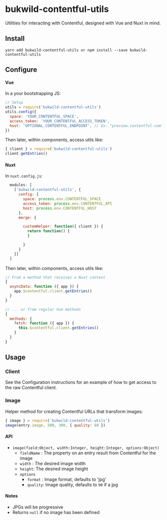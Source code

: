 # bukwild-contentful-utils

Utilities for interacting with Contentful, designed with Vue and Nuxt in mind.

## Install

`yarn add bukwild-contentful-utils or npm install --save bukwild-contentful-utils`

## Configure

#### Vue

In a your bootstrapping JS:

```js
// Setup
utils = require('bukwild-contentful-utils')
utils.config({
  space: 'YOUR_CONTENTFUL_SPACE',
  access_token: 'YOUR_CONTENTFUL_ACCESS_TOKEN',
  host: 'OPTIONAL_CONTENTFUL_ENDPOINT', // Ex: "preview.contentful.com"
})
```

Then later, within components, access utils like:

```js
{ client } = require('bukwild-contentful-utils')
client.getEntries()
```

#### Nuxt

In `nuxt.config.js`:

```js
  modules: [
    ['bukwild-contentful-utils', {
      config: {
        space: process.env.CONTENTFUL_SPACE
        access_token: process.env.CONTENTFUL_API
        host: process.env.CONTENTFUL_HOST
      },
      merge: {

        customHelper: function({ client }) {
          return function() {
          }

        }
      }
    }]
  ]
```

Then later, within components, access utils like:

```js
// From a method that receives a Nuxt context
{
  asyncData: function ({ app }) {
    app.$contentful.client.getEntries()
  }
}

// ... or from regular Vue methods
{
  methods: {
    fetch: function ({ app }) {
      this.$contentful.client.getEntries()
    }
  }
}
```

## Usage

### Client

See the Configuration instructions for an example of how to get access to the raw Contentful client.

### Image

Helper method for creating Contentful URLs that transform images:

```js
{ image } = require('bukwild-contentful-utils')
image(entry.image, 500, 300, { quality: 60 })
```

#### API

- `image(field:Object, width:Integer, height:Integer, options:Object)`
  - `fieldName` : The property on an entry result from Contentful for the image
  - `width` : The desired image width
  - `height`: The desired image height
  - `options`
    - `format` : Image format, defaults to 'jpg'
    - `quality`: Image quality, defaults to `90` if a jpg

#### Notes

- JPGs will be progressive
- Returns `null` if no image has been defined
